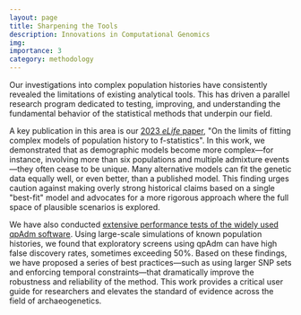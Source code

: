 ```yaml
---
layout: page
title: Sharpening the Tools
description: Innovations in Computational Genomics
img:
importance: 3
category: methodology
---
```


Our investigations into complex population histories have consistently revealed the limitations of existing analytical tools. This has driven a parallel research program dedicated to testing, improving, and understanding the fundamental behavior of the statistical methods that underpin our field.

A key publication in this area is our [2023 *eLife* paper](https://doi.org/10.7554/eLife.85492), "On the limits of fitting complex models of population history to f-statistics". In this work, we demonstrated that as demographic models become more complex—for instance, involving more than six populations and multiple admixture events—they often cease to be unique. Many alternative models can fit the genetic data equally well, or even better, than a published model. This finding urges caution against making overly strong historical claims based on a single "best-fit" model and advocates for a more rigorous approach where the full space of plausible scenarios is explored.

We have also conducted [extensive performance tests of the widely used qpAdm software](https://doi.org/10.1093/genetics/iyaf047). Using large-scale simulations of known population histories, we found that exploratory screens using qpAdm can have high false discovery rates, sometimes exceeding 50%. Based on these findings, we have proposed a series of best practices—such as using larger SNP sets and enforcing temporal constraints—that dramatically improve the robustness and reliability of the method. This work provides a critical user guide for researchers and elevates the standard of evidence across the field of archaeogenetics.
